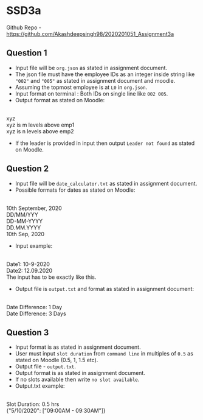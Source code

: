 # SSD3a

Github Repo - https://github.com/Akashdeepsingh98/2020201051_Assignment3a

## Question 1
- Input file will be `org.json` as stated in assignment document.
- The json file must have the employee IDs as an integer inside string like `"002"` and `"005"` as stated in assignment document and moodle.
- Assuming the topmost employee is at `L0` in `org.json`.
- Input format on terminal : Both IDs on single line like `002 005`.
- Output format as stated on Moodle:
<br>
xyz
<br>
xyz is m levels above emp1
<br>
xyz is n levels above emp2

- If the leader is provided in input then output `Leader not found` as stated on Moodle.

## Question 2
- Input file will be `date_calculator.txt` as stated in assignment document.
- Possible formats for dates as stated on Moodle:
<br>
10th September, 2020
<br>
DD/MM/YYY
<br>
DD-MM-YYYY
<br>
DD.MM.YYYY
<br>
10th Sep, 2020

- Input example: 
<br>
Date1: 10-9-2020
<br>
Date2: 12.09.2020
<br>
The input has to be exactly like this.

- Output file is `output.txt` and format as stated in assignment document:
<br>
Date Difference: 1 Day
<br>
Date Difference: 3 Days

## Question 3
- Input format is as stated in assignment document.
- User must input `slot duration` from `command line` in multiples of `0.5` as stated on Moodle (0.5, 1, 1.5 etc).
- Output file - `output.txt`.
- Output format is as stated in assignment document.
- If no slots available then write `no slot available`.
- Output.txt example:
<br>
Slot Duration: 0.5 hrs
<br>
{"5/10/2020": ["09:00AM - 09:30AM"]}